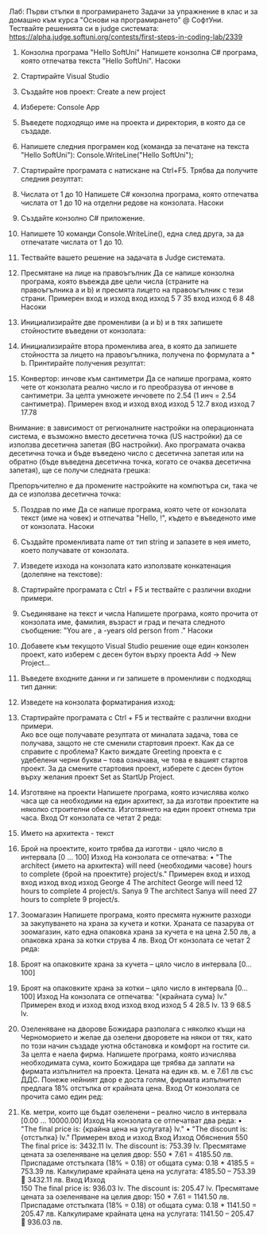Лаб: Първи стъпки в програмирането
Задачи за упражнение в клас и за домашно към курса "Основи на програмирането" @ СофтУни.
Тествайте решенията си в judge системата:
https://alpha.judge.softuni.org/contests/first-steps-in-coding-lab/2339
1.	Конзолна програма "Hello SoftUni"
Напишете конзолна C# програма, която отпечатва текста "Hello SoftUni".
Насоки
1.	Стартирайте Visual Studio
2.	Създайте нов проект: Create a new project
 
3.	Изберете: Console App
 
4.	Въведете подходящо име на проекта и директория, в която да се създаде.  
 
5.	Напишете следния програмен код (команда за печатане на текста "Hello SoftUni"):
Console.WriteLine("Hello SoftUni");

6.	Стартирайте програмата с натискане на Ctrl+F5. Трябва да получите следния резултат:

 



2.	Числата от 1 до 10
Напишете C# конзолна програма, която отпечатва числата от 1 до 10 на отделни редове на конзолата.
Насоки
1.	Създайте конзолно C# приложение.
2.	Напишете 10 команди Console.WriteLine(), една след друга, за да отпечатате числата от 1 до 10.
3.	Тествайте вашето решение на задачата в Judge системата. 
3.	Пресмятане на лице на правоъгълник
Да се напише конзолна програма, която въвежда две цели числа (страните на правоъгълника a и b) и пресмята лицето на правоъгълник с тези страни.
Примерен вход и изход
вход	изход
5
7	35
вход	изход
6
8	48
Насоки
1.	Инициализирайте две променливи (a и b) и в тях запишете стойностите въведени от конзолата:
  
2.	Инициализирайте втора променлива area, в която да запишете стойността за лицето на правоъгълника, получена по формулата a * b. Принтирайте получения резултат:
  



4.	Конвертор: инчове към сантиметри
Да се напише програма, която чете от конзолата реално число и го преобразува от инчове в сантиметри. За целта умножете инчовете по 2.54 (1 инч = 2.54 сантиметра).
Примерен вход и изход
вход	изход
5	12.7
вход	изход
7	17.78

Внимание: в зависимост от регионалните настройки на операционната система, е възможно вместо десетична точка (US настройки) да се използва десетична запетая (BG настройки). Ако програмата очаква десетична точка и бъде въведено число с десетична запетая или на обратно (бъде въведена десетична точка, когато се очаква десетична запетая), ще се получи следната грешка:
 
Препоръчително е да промените настройките на компютъра си, така че да се използва десетична точка:
 
 
5.	Поздрав по име
Да се напише програма, която чете от конзолата текст (име на човек) и отпечатва "Hello, <name>!", където <name> е въведеното име от конзолата.
Насоки
1.	Създайте променливата name от тип string и запазете в нея името, което получавате от конзолата.
2.	  Изведете изхода на конзолата като използвате конкатенация (долепяне на текстове): 
 
3.	Стартирайте програмата с Ctrl + F5 и тествайте с различни входни примери.  
6.	Съединяване на текст и числа
Напишете програма, която прочита от конзолата име, фамилия, възраст и град и печата следното съобщение: "You are <firstName> <lastName>, a <age>-years old person from <town>."
Насоки
1.	Добавете към текущото Visual Studio решение още един конзолен проект, като изберем с десен бутон върху проекта Add -> New Project... 

 

2.	Въведете входните данни и ги запишете в променливи с подходящ тип данни:
 

3.	Изведете на конзолата форматирания изход:
 

4.	Стартирайте програмата с Ctrl + F5 и тествайте с различни входни примери.  
Ако все още получавате резултата от миналата задача, това се получава, защото не сте сменили стартовия проект. Как да се справите с проблема?
Както виждате Greeting проекта е с удебелени черни букви – това означава, че това е вашият стартов проект. За да смените стартовия проект, изберете с десен бутон върху желания проект Set as StartUp Project. 
          
 
7.	Изготвяне на проекти
Напишете програма, която изчислява колко часа ще са необходими на един архитект, за да изготви проектите на няколко строителни обекта. Изготвянето на един проект отнема три часа.
Вход
От конзолата се четат 2 реда:
1.	Името на архитекта - текст
2.	Брой на проектите, които трябва да изготви - цяло число в интервала [0 … 100]
Изход
На конзолата се отпечатва:
•	"The architect {името на архитекта} will need {необходими часове} hours to complete {брой на проектите} project/s."
Примерен вход и изход
вход	изход		вход	изход
George
4	The architect George will need 12 hours to complete 4 project/s.		Sanya
9
	The architect Sanya will need 27 hours to complete 9 project/s.
8.	Зоомагазин
Напишете програма, която пресмята нужните разходи за закупуването на храна за кучета и котки.  Храната се пазарува от зоомагазин, като една опаковка храна за кучета е на цена 2.50 лв, а опаковка храна за котки струва 4 лв.
Вход
От конзолата се четат 2 реда:
1.	Броят на опаковките храна за кучета – цяло число в интервала [0… 100]
2.	Броят на опаковките храна за котки –  цяло число в интервала [0… 100]
Изход
На конзолата се отпечатва: 
"{крайната сума} lv."
Примерен вход и изход
вход	изход		вход	изход
5
4	28.5 lv.		13
9
	68.5 lv.
9.	Озеленяване на дворове
Божидара разполага с няколко къщи на Черноморието и желае да озелени дворовете на някои от тях, като по този начин създаде уютна обстановка и комфорт на гостите си. За целта е наела фирма.
Напишете програма, която изчислява необходиматa сума, които Божидара ще трябва да заплати на фирмата изпълнител на проекта. Цената на един кв. м. е 7.61 лв със ДДС. Понеже нейният двор е доста голям, фирмата изпълнител предлага 18% отстъпка от крайната цена.
Вход
От конзолата се прочита само един ред:
1.	Кв. метри, които ще бъдат озеленени – реално число в интервала [0.00 … 10000.00]
Изход
На конзолата се отпечатват два реда:
•	"The final price is: {крайна цена на услугата} lv."
•	"The discount is: {отстъпка} lv."
Примерен вход и изход
Вход	Изход	Обяснения
550
	The final price is: 3432.11 lv.
The discount is: 753.39 lv.	Пресмятаме цената за озеленяване на целия двор:
550 * 7.61 = 4185.50 лв.
Приспадаме отстъпката (18% = 0.18) от общата сума:
0.18 * 4185.5 = 753.39 лв.
Калкулираме крайната цена на услугата:
4185.50 – 753.39  3432.11 лв.
Вход	Изход	
150
	The final price is: 936.03 lv.
The discount is: 205.47 lv.	Пресмятаме цената за озеленяване на целия двор:
150 * 7.61 = 1141.50 лв.
Приспадаме отстъпката (18% = 0.18) от общата сума:
0.18 * 1141.50 = 205.47 лв.
Калкулираме крайната цена на услугата:
1141.50 – 205.47  936.03 лв.

